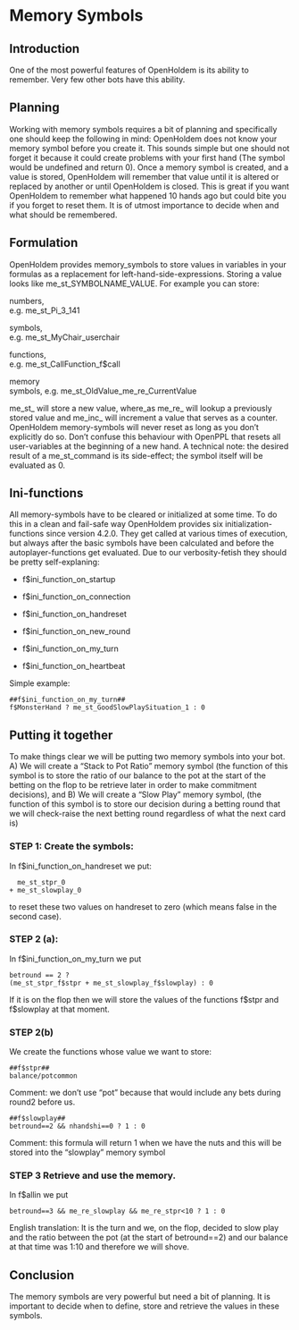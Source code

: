 # Memory Symbols 

## Introduction 

One of the most powerful features of OpenHoldem is its ability to
remember. Very few other bots have this ability.

## Planning 

Working with memory symbols requires a bit of planning and specifically
one should keep the following in mind: OpenHoldem does not know your
memory symbol before you create it. This sounds simple but one should
not forget it because it could create problems with your first hand (The
symbol would be undefined and return 0). Once a memory symbol is
created, and a value is stored, OpenHoldem will remember that value
until it is altered or replaced by another or until OpenHoldem is
closed. This is great if you want OpenHoldem to remember what happened
10 hands ago but could bite you if you forget to reset them. It is of
utmost importance to decide when and what should be remembered.

## Formulation 

OpenHoldem provides memory_symbols to store values in variables in your
formulas as a replacement for left-hand-side-expressions. Storing a
value looks like me_st_SYMBOLNAME_VALUE. For example you can store:

numbers,  
e.g. me_st_Pi_3_141

symbols,  
e.g. me_st_MyChair_userchair

functions,  
e.g. me_st_CallFunction_f\$call

memory  
symbols, e.g. me_st_OldValue_me_re_CurrentValue

me_st\_ will store a new value, where_as me_re\_ will lookup a
previously stored value and me_inc\_ will increment a value that serves
as a counter. OpenHoldem memory-symbols will never reset as long as you
don’t explicitly do so. Don’t confuse this behaviour with OpenPPL that
resets all user-variables at the beginning of a new hand. A technical
note: the desired result of a me_st_command is its side-effect; the
symbol itself will be evaluated as 0.

## Ini-functions

All memory-symbols have to be cleared or initialized at some time. To do
this in a clean and fail-safe way OpenHoldem provides six
initialization-functions since version 4.2.0. They get called at various
times of execution, but always after the basic symbols have been
calculated and before the autoplayer-functions get evaluated. Due to our
verbosity-fetish they should be pretty self-explaning:

- f\$ini_function_on_startup

- f\$ini_function_on_connection

- f\$ini_function_on_handreset

- f\$ini_function_on_new_round

- f\$ini_function_on_my_turn

- f\$ini_function_on_heartbeat

Simple example:

    ##f$ini_function_on_my_turn##
    f$MonsterHand ? me_st_GoodSlowPlaySituation_1 : 0

## Putting it together

To make things clear we will be putting two memory symbols into your
bot. A) We will create a “Stack to Pot Ratio” memory symbol (the
function of this symbol is to store the ratio of our balance to the pot
at the start of the betting on the flop to be retrieve later in order to
make commitment decisions), and B) We will create a “Slow Play” memory
symbol, (the function of this symbol is to store our decision during a
betting round that we will check-raise the next betting round regardless
of what the next card is)

### STEP 1: Create the symbols:

In f\$ini_function_on_handreset we put:

      me_st_stpr_0 
    + me_st_slowplay_0

to reset these two values on handreset to zero (which means false in the
second case).

### STEP 2 (a): 

In f\$ini_function_on_my_turn we put

    betround == 2 ?
    (me_st_stpr_f$stpr + me_st_slowplay_f$slowplay) : 0

If it is on the flop then we will store the values of the functions
f\$stpr and f\$slowplay at that moment.

### STEP 2(b) 

We create the functions whose value we want to store:

    ##f$stpr## 
    balance/potcommon 

Comment: we don’t use “pot” because that would include any bets during
round2 before us.

    ##f$slowplay##
    betround==2 && nhandshi==0 ? 1 : 0 

Comment: this formula will return 1 when we have the nuts and this will
be stored into the “slowplay” memory symbol

### STEP 3 Retrieve and use the memory. 

In f\$allin we put

    betround==3 && me_re_slowplay && me_re_stpr<10 ? 1 : 0 

English translation: It is the turn and we, on the flop, decided to slow
play and the ratio between the pot (at the start of betround==2) and our
balance at that time was 1:10 and therefore we will shove.

## Conclusion 

The memory symbols are very powerful but need a bit of planning. It is
important to decide when to define, store and retrieve the values in
these symbols.
